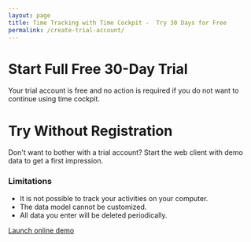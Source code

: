 ```yaml
---
layout: page
title: Time Tracking with Time Cockpit -  Try 30 Days for Free
permalink: /create-trial-account/
---
```


<div class="row" xmlns="http://www.w3.org/1999/xhtml">
  <div class="col-sm-6 col-md-5">
    <h1>Start Full Free 30-Day Trial
				</h1>
    <f:function name="Composite.AspNet.LoadUserControl" xmlns:f="http://www.composite.net/ns/function/1.0">
      <f:param name="Path" value="~/Frontend/Custom/Web/Forms/Controls/CreateTrialAccount.ascx" />
    </f:function>
    <p>Your trial account is free and no action is required if you do not want to continue using time cockpit.
				</p>
  </div>
  <div class="hidden-sm col-md-2">
    <!--<div class="inputAlternatives">or
				</div>-->
  </div>
  <div class="col-sm-6 col-md-5">
    <h1>Try Without Registration
						</h1>
    <div class="inputFormCenter">
      <div>
        <p>Don't want to bother with a trial account? Start the web client with demo data to get a first impression.
						</p>
        <h3>Limitations
						</h3>
        <ul>
          <li>It is not possible to track your activities on your computer.
							</li>
          <li>The data model cannot be customized.
							</li>
          <li>All data you enter will be deleted periodically.
							</li>
        </ul>
        <div class="textalignright">
          <a class="linkButton" onclick="_gaq.push(['_trackEvent', 'Create trial account', 'Online client with demo data']);" href="https://web.timecockpit.com/DemoLogin" title="Launch time cockpit demo account" target="_blank">Launch online demo</a>
        </div>
      </div>
    </div>
  </div>
</div>
